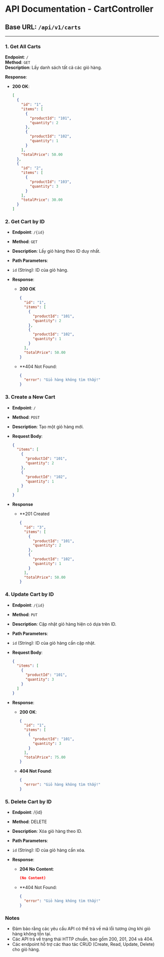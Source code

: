 # API Documentation - CartController

## Base URL: `/api/v1/carts`

---

### 1. Get All Carts

**Endpoint**: `/`  
**Method**: `GET`  
**Description**: Lấy danh sách tất cả các giỏ hàng.

**Response**:
- **200 OK**:
  ```json
  [
    {
      "id": "1",
      "items": [
        {
          "productId": "101",
          "quantity": 2
        },
        {
          "productId": "102",
          "quantity": 1
        }
      ],
      "totalPrice": 50.00
    },
    {
      "id": "2",
      "items": [
        {
          "productId": "103",
          "quantity": 3
        }
      ],
      "totalPrice": 30.00
    }
  ]

### 2. **Get Cart by ID**
- **Endpoint**: `/{id}`
- **Method**: `GET`
- **Description**: Lấy giỏ hàng theo ID duy nhất.

- **Path Parameters**:

- `id` (String): ID của giỏ hàng.
- **Response**:

  - **200 OK**
    ```json
    {
      "id": "1",
      "items": [
        {
          "productId": "101",
          "quantity": 2
        },
        {
          "productId": "102",
          "quantity": 1
        }
      ],
      "totalPrice": 50.00
    }
  - **404 Not Found:
    ```json
    {
      "error": "Giỏ hàng không tìm thấy!"
    }
### 3. **Create a New Cart**
- **Endpoint**: `/`
- **Method**: `POST`
- **Description**: Tạo một giỏ hàng mới.

- **Request Body**:
  ```json
  {
    "items": [
      {
        "productId": "101",
        "quantity": 2
      },
      {
        "productId": "102",
        "quantity": 1
      }
    ]
  }
- **Response**
  - **201 Created
    ```json
    {
      "id": "3",
      "items": [
        {
          "productId": "101",
          "quantity": 2
        },
        {
          "productId": "102",
          "quantity": 1
        }
      ],
      "totalPrice": 50.00
    }
### 4. **Update Cart by ID**
- **Endpoint**: `/{id}`
- **Method**: `PUT`
- **Description**: Cập nhật giỏ hàng hiện có dựa trên ID.

- **Path Parameters**:

- `id` (String): ID của giỏ hàng cần cập nhật.
- **Request Body**:
  ```json
  {
    "items": [
      {
        "productId": "101",
        "quantity": 3
      }
    ]
  }
- **Response**:

  - **200 OK**:
    ```json
    {
      "id": "1",
      "items": [
        {
          "productId": "101",
          "quantity": 3
        }
      ],
      "totalPrice": 75.00
    }
  - **404 Not Found**:
    ```json
    {
      "error": "Giỏ hàng không tìm thấy!"
    }
### 5. **Delete Cart by ID**
- **Endpoint**: /{id}
- **Method**: DELETE
- **Description**: Xóa giỏ hàng theo ID.

- **Path Parameters**:

- `id` (String): ID của giỏ hàng cần xóa.
- **Response**:

  - **204 No Content**:
    ```json
    (No Content)
  - **404 Not Found:
    ```json
    {
      "error": "Giỏ hàng không tìm thấy!"
    }
### **Notes**
- Đảm bảo rằng các yêu cầu API có thể trả về mã lỗi tương ứng khi giỏ hàng không tồn tại.
- Các API trả về trạng thái HTTP chuẩn, bao gồm 200, 201, 204 và 404.
- Các endpoint hỗ trợ các thao tác CRUD (Create, Read, Update, Delete) cho giỏ hàng.
